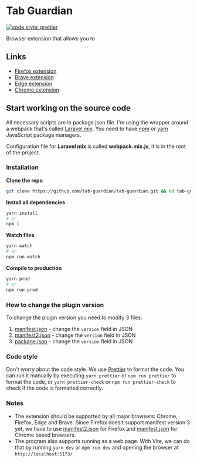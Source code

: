 # Tab Guardian
[![code style: prettier](https://img.shields.io/badge/code_style-prettier-ff69b4.svg?style=flat-square)](https://github.com/prettier/prettier)

Browser extension that allows you to

## Links

- [Firefox extension](https://addons.mozilla.org/en-US/firefox/addon/tab-guardian)
- [Brave extension](https://addons.mozilla.org/en-US/firefox/addon/tab-guardian)
- [Edge extension](https://addons.mozilla.org/en-US/firefox/addon/tab-guardian)
- [Chrome extension](https://chrome.google.com/webstore/detail/tab-guardian/fceclmihdanbepiogjoeiolnpkalcjpe)

## Start working on the source code

All necessary scripts are in package.json file. I'm using the wrapper around a webpack that's called [Laravel mix](https://laravel-mix.com/). You need to have [npm](https://www.npmjs.com/) or [yarn](https://yarnpkg.com/lang/en/) JavaScript package managers.

Configuration file for __Laravel mix__ is called __webpack.mix.js__, it is in the root of the project.

### Installation

**Clone the repo**
```bash
git clone https://github.com/tab-guardian/tab-guardian.git && cd tab-guardian
```

**Install all dependencies**
```bash
yarn install
# or
npm i
```

**Watch files**
```bash
yarn watch
# or
npm run watch
```

**Compile to production**
```bash
yarn prod
# or
npm run prod
```

### How to change the plugin version

To change the plugin version you need to modify 3 files:

1. [manifest.json](extension/manifest.json) - change the `version` field in JSON
2. [manifest2.json](extension/manifest2.json) - change the `version` field in JSON
3. [package.json](package.json) - change the `version` field in JSON

### Code style

Don't worry about the code style. We use [Prettier](https://prettier.io/) to format the code. You can run it manually by executing `yarn prettier` or `npm run prettier` to format the code, or `yarn prettier-check` or `npm run prettier-check` to check if the code is formatted correctly.

### Notes

- The extension should be supported by all major browsers: Chrome, Firefox, Edge and Brave. Since Firefox does't support manifest version 3 yet, we have to use [manifest2.json](extension/manifest2.json) for Firefox and [manifest.json](extension/manifest.json) for Chrome based browsers.
- The program also supports running as a web page. With Vite, we can do that by running `yarn dev` or `npm run dev` and opening the browser at `http://localhost:5173/`